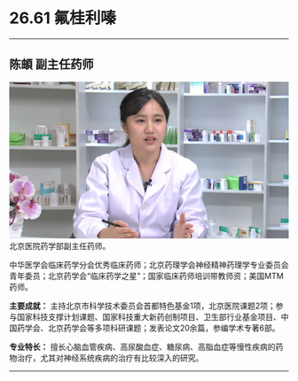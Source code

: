 # 26.61 氟桂利嗪

---

## 陈頔 副主任药师

![1684906359853](image/c26_061/1684906359853.png)北京医院药学部副主任药师。

中华医学会临床药学分会优秀临床药师；北京药理学会神经精神药理学专业委员会青年委员；北京药学会“临床药学之星”；国家临床药师培训带教师资；美国MTM药师。

**主要成就：** 主持北京市科学技术委员会首都特色基金1项，北京医院课题2项；参与国家科技支撑计划课题、国家科技重大新药创制项目、卫生部行业基金项目、中国药学会、北京药学会等多项科研课题；发表论文20余篇，参编学术专著6部。

**专业特长：** 擅长心脑血管疾病、高尿酸血症、糖尿病、高脂血症等慢性疾病的药物治疗，尤其对神经系统疾病的治疗有比较深入的研究。

---
